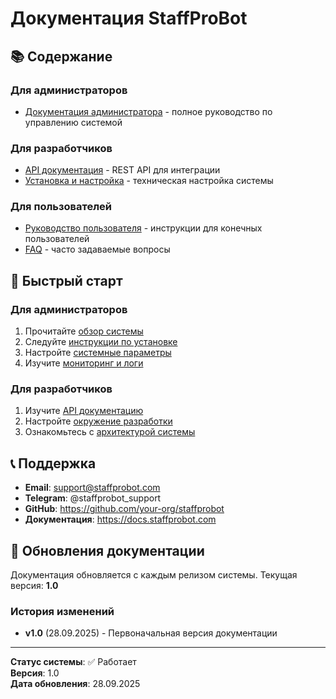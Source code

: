 # Документация StaffProBot

## 📚 Содержание

### Для администраторов
- [Документация администратора](admin/README.md) - полное руководство по управлению системой

### Для разработчиков
- [API документация](admin/api.md) - REST API для интеграции
- [Установка и настройка](admin/installation.md) - техническая настройка системы

### Для пользователей
- [Руководство пользователя](user_guide.md) - инструкции для конечных пользователей
- [FAQ](faq.md) - часто задаваемые вопросы

## 🚀 Быстрый старт

### Для администраторов
1. Прочитайте [обзор системы](admin/overview.md)
2. Следуйте [инструкции по установке](admin/installation.md)
3. Настройте [системные параметры](admin/system_settings.md)
4. Изучите [мониторинг и логи](admin/monitoring.md)

### Для разработчиков
1. Изучите [API документацию](admin/api.md)
2. Настройте [окружение разработки](admin/installation.md)
3. Ознакомьтесь с [архитектурой системы](admin/overview.md)

## 📞 Поддержка

- **Email**: support@staffprobot.com
- **Telegram**: @staffprobot_support
- **GitHub**: https://github.com/your-org/staffprobot
- **Документация**: https://docs.staffprobot.com

## 🔄 Обновления документации

Документация обновляется с каждым релизом системы. Текущая версия: **1.0**

### История изменений
- **v1.0** (28.09.2025) - Первоначальная версия документации

---

**Статус системы**: ✅ Работает  
**Версия**: 1.0  
**Дата обновления**: 28.09.2025
